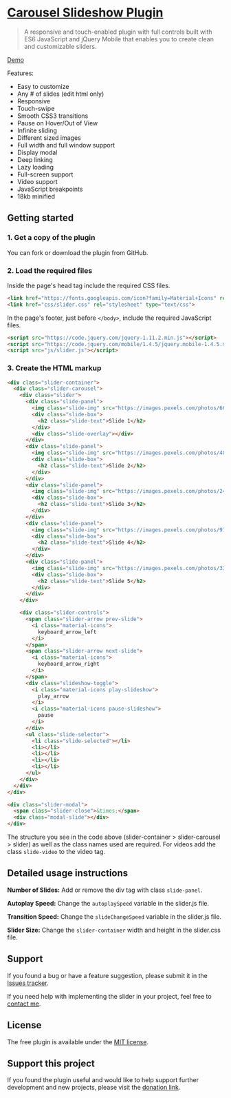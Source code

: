 # [Carousel Slideshow Plugin](https://brandonwinger.com/carousel-slideshow-slider/) #

>A responsive and touch-enabled plugin with full controls built with ES6 JavaScript and jQuery Mobile that enables you to create clean and customizable sliders.

[Demo](https://brandonwinger.com/carousel-slideshow-slider/)

Features: 
* Easy to customize
* Any # of slides (edit html only)
* Responsive
* Touch-swipe
* Smooth CSS3 transitions
* Pause on Hover/Out of View
* Infinite sliding
* Different sized images
* Full width and full window support
* Display modal
* Deep linking
* Lazy loading
* Full-screen support
* Video support
* JavaScript breakpoints
* 18kb minified

## Getting started ##

### 1. Get a copy of the plugin ###

You can fork or download the plugin from GitHub.

### 2. Load the required files ###

Inside the page's head tag include the required CSS files.

```html
<link href="https://fonts.googleapis.com/icon?family=Material+Icons" rel="stylesheet">
<link href="css/slider.css" rel="stylesheet" type="text/css">
```

In the page's footer, just before <code>&lt;/body&gt;</code>, include the required JavaScript files.

```html
<script src="https://code.jquery.com/jquery-1.11.2.min.js"></script>
<script src="https://code.jquery.com/mobile/1.4.5/jquery.mobile-1.4.5.min.js"></script>
<script src="js/slider.js"></script>
```

### 3. Create the HTML markup ###

```html
<div class="slider-container">
  <div class="slider-carousel">
    <div class="slider">
      <div class="slide-panel">
        <img class="slide-img" src="https://images.pexels.com/photos/66997/pexels-photo-66997.jpeg?auto=compress&cs=tinysrgb&dpr=2&h=650&w=940" alt="">
        <div class="slide-box">
          <h2 class="slide-text">Slide 1</h2>
        </div>
        <div class="slide-overlay"></div>
      </div>
      <div class="slide-panel">
        <img class="slide-img" src="https://images.pexels.com/photos/4827/nature-forest-trees-fog.jpeg?auto=compress&cs=tinysrgb&dpr=3&h=750&w=1260" alt="">
        <div class="slide-box">
          <h2 class="slide-text">Slide 2</h2>
        </div>
      </div>
      <div class="slide-panel">
        <img class="slide-img" src="https://images.pexels.com/photos/248797/pexels-photo-248797.jpeg?auto=compress&cs=tinysrgb&dpr=2&h=650&w=940" alt="">
        <div class="slide-box">
          <h2 class="slide-text">Slide 3</h2>
        </div>
      </div>
      <div class="slide-panel">
        <img class="slide-img" src="https://images.pexels.com/photos/917494/pexels-photo-917494.jpeg?auto=compress&cs=tinysrgb&dpr=2&h=650&w=940" alt="">
        <div class="slide-box">
          <h2 class="slide-text">Slide 4</h2>
        </div>
      </div>
      <div class="slide-panel">
        <img class="slide-img" src="https://images.pexels.com/photos/33109/fall-autumn-red-season.jpg?auto=compress&cs=tinysrgb&dpr=2&h=650&w=940" alt="">
        <div class="slide-box">
          <h2 class="slide-text">Slide 5</h2>
        </div>
      </div>
    </div>

    <div class="slider-controls">
      <span class="slider-arrow prev-slide">
        <i class="material-icons">
          keyboard_arrow_left
        </i>
      </span>
      <span class="slider-arrow next-slide">
        <i class="material-icons">
          keyboard_arrow_right
        </i>
      </span>
      <div class="slideshow-toggle">
        <i class="material-icons play-slideshow">
          play_arrow
        </i>
        <i class="material-icons pause-slideshow">
          pause
        </i>
      </div>
      <ul class="slide-selector">
        <li class="slide-selected"></li>
        <li></li>
        <li></li>
        <li></li>
        <li></li>
      </ul>
    </div>
  </div>
</div>

<div class="slider-modal">
  <span class="slider-close">&times;</span>
  <div class="modal-slide"></div>
</div>
```

The structure you see in the code above (slider-container > slider-carousel > slider) as well as the class names used are required. For videos add the class `slide-video` to the video tag.

## Detailed usage instructions ##
**Number of Slides:** Add or remove the div tag with class `slide-panel`.

**Autoplay Speed:** Change the `autoplaySpeed` variable in the slider.js file.

**Transition Speed:** Change the `slideChangeSpeed` variable in the slider.js file.

**Slider Size:** Change the `slider-container` width and height in the slider.css file.

## Support ##

If you found a bug or have a feature suggestion, please submit it in the [Issues tracker](https://github.com/BrandonWingerAir/carousel-slideshow-slider/issues).

If you need help with implementing the slider in your project, feel free to <a href="https://brandonwinger.com/contact">contact me</a>.

## License ##

The free plugin is available under the <a href="http://opensource.org/licenses/MIT">MIT license</a>.

## Support this project ##
If you found the plugin useful and would like to help support further development and new projects, please visit the [donation link](https://brandonwinger.com/carousel-slideshow-slider#footer).
